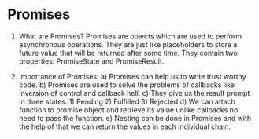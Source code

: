 # Promises

1. What are Promises?
Promises are objects which are used to perform asynchronous operations. They are just like placeholders to store a future value that will be returned after some time. They contain two properties: PromiseState and PromiseResult.

 2. Importance of Promises:
a) Promises can help us to write trust worthy code.
b) Promises are used to solve the problems of callbacks like inversion of control and callback hell.
c) They give us the result prompt in three states: 1) Pending 2) Fulfilled 3) Rejected
d) We can attach function to promise object and retrieve its value unlike callbacks no need to pass the function.
e) Nesting can be done in Promises and with the help of that we can return the values in each individual chain.

